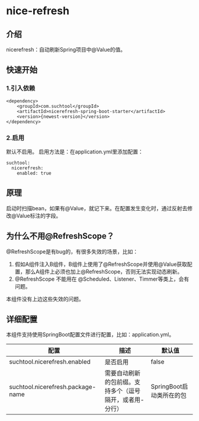 # nice-refresh
## 介绍
nicerefresh：自动刷新Spring项目中@Value的值。

## 快速开始
### 1.引入依赖

```
<dependency>
    <groupId>com.suchtool</groupId>
    <artifactId>nicerefresh-spring-boot-starter</artifactId>
    <version>{newest-version}</version>
</dependency>

```

### 2.启用
默认不启用。
启用方法是：在application.yml里添加配置：
```
suchtool:
  nicerefresh:
    enabled: true
```

## 原理

启动时扫描bean，如果有@Value，就记下来。在配置发生变化时，通过反射去修改@Value标注的字段。

## 为什么不用@RefreshScope？
@RefreshScope是有bug的，有很多失效的场景，比如：
1. 假如A组件注入B组件，B组件上使用了@RefreshScope并使用@Value获取配置，那么A组件上必须也加上@RefreshScope，否则无法实现动态刷新。
2. @RefreshScope 不能用在 @Scheduled、Listener、Timmer等类上，会有问题。

本组件没有上边这些失效的问题。

## 详细配置

本组件支持使用SpringBoot配置文件进行配置，比如：application.yml。

| 配置                              | 描述       | 默认值            |
|-----------------------------------|------------|-------------------|
| suchtool.nicerefresh.enabled      | 是否启用       | false         |
| suchtool.nicerefresh.package-name | 需要自动刷新的包前缀。支持多个（逗号隔开，或者用-分行） | SpringBoot启动类所在的包 |


